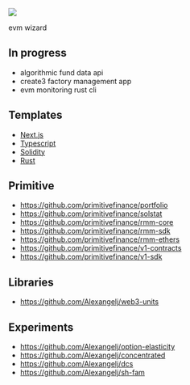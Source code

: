 ![](https://user-images.githubusercontent.com/38409137/251842795-941d7760-1d62-49e5-841f-571793bd14d5.png)

evm wizard

## In progress
- algorithmic fund data api
- create3 factory management app
- evm monitoring rust cli

## Templates
- [Next.js](https://github.com/Alexangelj/nxt)
- [Typescript](https://github.com/Alexangelj/ts)
- [Solidity](todo)
- [Rust](todo)

## Primitive
- https://github.com/primitivefinance/portfolio
- https://github.com/primitivefinance/solstat
- https://github.com/primitivefinance/rmm-core
- https://github.com/primitivefinance/rmm-sdk
- https://github.com/primitivefinance/rmm-ethers
- https://github.com/primitivefinance/v1-contracts
- https://github.com/primitivefinance/v1-sdk

## Libraries
- https://github.com/Alexangelj/web3-units

## Experiments
- https://github.com/Alexangelj/option-elasticity
- https://github.com/Alexangelj/concentrated
- https://github.com/Alexangelj/dcs
- https://github.com/Alexangelj/sh-fam
